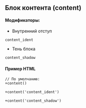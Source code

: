 ## Блок контента (content)

#### Модификаторы:

* Внутренний отступ
```html
content_ident
```

* Тень блока
```html
content_shadow
```

#### Пример HTML

```html
// По умолчанию:
+content()
```
```html
+content('content_ident')
```
```html
+content('content_shadow')
```